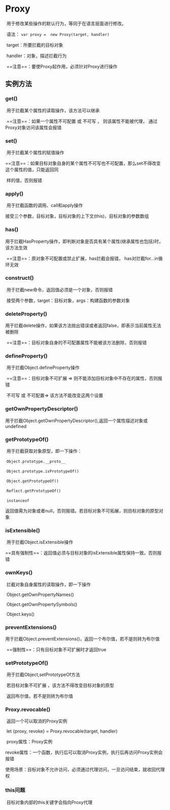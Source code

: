 # Proxy

​				用于修改某些操作的默认行为，等同于在语言层面进行修改。

​				语法： `var proxy =  new Proxy(target, handler)`

​							target：所要拦截的目标对象

​							handler：对象，描述拦截行为

​				==注意==：要使Proxy起作用，必须针对Proxy进行操作



## 实例方法



### get()

​		用于拦截某个属性的读取操作，该方法可以继承

​		==注意==：如果一个属性不可配置 或 不可写 ， 则该属性不能被代理， 通过Proxy对象访问该属性会报错

### set()

​		用于拦截某个属性的赋值操作

​		==注意==：如果目标对象自身的某个属性不可写也不可配置，那么set不得改变这个属性的值，只能返回同

​					样的值，否则报错

### apply()

​		用于拦截函数的调用、call和apply操作

​		接受三个参数，目标对象，目标对象的上下文(this)，目标对象的参数数组

### has()

​		用于拦截HasProperty操作，即判断对象是否具有某个属性(继承属性也包括)时，该方法生效

​		==注意==：原对象不可配置或禁止扩展，has拦截会报错， has对拦截for...in循环无效

### construct()

​		用于拦截new命令，返回值必须是一个对象，否则报错

​		接受两个参数，target：目标对象，args：构建函数的参数对象

### deleteProperty()

​		用于拦截delete操作，如果该方法抛出错误或者返回false，即表示当前属性无法被删除

​		==注意==：目标对象自身的不可配置属性不能被该方法删除，否则报错

### defineProperty()

​		用于拦截Object.defineProperty操作

​		==注意==：目标对象不可扩展 => 则不能添加目标对象中不存在的属性，否则报错

​					不可写 或 不可配置=> 该方法不能改变这两个设置 

### getOwnPropertyDescriptor()		

​		用于拦截Object.getOwnPropertyDescriptor(),返回一个属性描述对象或undefined

### getPrototypeOf()

​		用于拦截获取对象原型，即一下操作：

​				`Object.prototype.__proto__`

​				`Object.prototype.isPrototypeOf()`

​				`Object.getPrototypeOf()`

​				`Reflect.getPrototypeOf()`

​				`instanceof`

​		返回值需为对象或者null，否则报错。若目标对象不可拓展，则目标对象的原型对象

### isExtensible()

​		用于拦截Object.isExtensible操作

​		==具有强制性==：返回值必须与目标对象的isExtensible属性保持一致。否则报错

### ownKeys()

​		拦截对象自身属性的读取操作，即一下操作

​				Object.getOwnPropertyNames()

​				Object.getOwnPropertySymbols()

​				Object.keys()

### preventExtensions()

​		用于拦截Object.preventExtensions()，返回一个布尔值，若不是则转为布尔值

​		==强制性==：只有目标对象不可扩展时才返回true

### setPrototypeOf()

​		用于拦截Object,setPrototypeOf方法

​		若目标对象不可扩展 ，该方法不得改变目标对象的原型

​		返回布尔值，若不是则转为布尔值



### Proxy.revocable()

​		返回一个可以取消的Proxy实例

​		let  {proxy, revoke} = Proxy.revocable(target, handler)

​		proxy属性：Proxy实例

​		revoke属性：一个函数，执行后可以取消Proxy实例，执行后再访问Proxy实例会报错

​		使用场景：目标对象不允许访问，必须通过代理访问，一旦访问结束，就收回代理权



### this问题

​		目标对象内部的this关键字会指向Proxy代理


